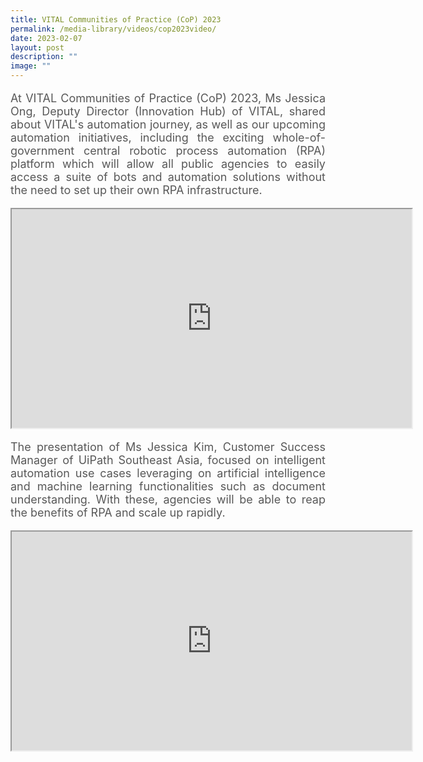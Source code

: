 ```yaml
---
title: VITAL Communities of Practice (CoP) 2023
permalink: /media-library/videos/cop2023video/
date: 2023-02-07
layout: post
description: ""
image: ""
---
```

<p style="font-size: 18px;color:#585858;text-align:justify;">
At VITAL Communities of Practice (CoP) 2023, Ms Jessica Ong, Deputy Director (Innovation Hub) of VITAL, shared about VITAL's automation journey, as well as our upcoming automation initiatives, including the exciting whole-of-government central robotic process automation (RPA) platform which will allow all public agencies to easily access a suite of bots and automation solutions without the need to set up their own RPA infrastructure.
</p>

<div class="home-video"><iframe allowfullscreen="" allow="encrypted-media" src="https://www.youtube.com/embed/tBTid56mUkw?rel=0&amp;showinfo=0" height="350" width="640" id="video_player"></iframe></div>

<p style="font-size: 18px;color:#585858;text-align:justify;">
The presentation of Ms Jessica Kim, Customer Success Manager of UiPath Southeast Asia, focused on intelligent automation use cases leveraging on artificial intelligence and machine learning functionalities such as document understanding. With these, agencies will be able to reap the benefits of RPA and scale up rapidly.
</p>
<div class="home-video"><iframe allowfullscreen="" allow="encrypted-media" src="https://www.youtube.com/embed/grwr1O-AKOA?rel=0&amp;showinfo=0" height="350" width="640" id="video_player"></iframe></div>